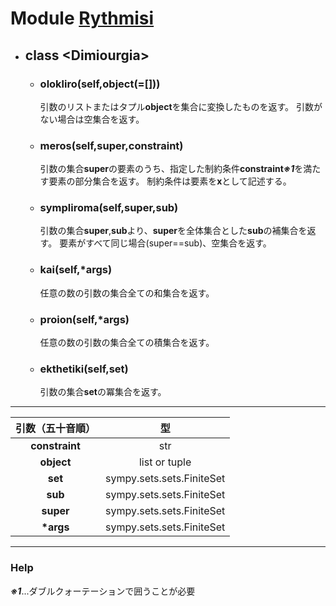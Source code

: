# Module [**Rythmisi**](https://github.com/nanigasi-san/nanigasi/blob/master/Alice/Rythmisi.py)

+ ## class <<!---->Dimiourgia>
    + ### olokliro(self,object(=[]))
        引数のリストまたはタプル**object**を集合に変換したものを返す。
        引数がない場合は空集合を返す。  

    + ### meros(self,super,constraint)
        引数の集合**super**の要素のうち、指定した制約条件**constraint**<!---->***※1***<!---->を満たす要素の部分集合を返す。
        制約条件は要素を**x**として記述する。

    + ### sympliroma(self,super,sub)
        引数の集合**super**,**sub**<!---->より、**super**<!---->を全体集合とした**sub**の補集合を返す。
        要素がすべて同じ場合(super==sub)、空集合を返す。
    + ### kai(self,\*args)
        任意の数の引数の集合全ての和集合を返す。

    + ### proion(self,\*args)
        任意の数の引数の集合全ての積集合を返す。

    + ### ekthetiki(self,set)
        引数の集合**set**の冪集合を返す。

---
|引数（五十音順）|型|
|:-:|:-:|
|**constraint**|str|
|**object**|list or tuple|
|**set**|sympy.sets.sets.FiniteSet|
|**sub**|sympy.sets.sets.FiniteSet|
|**super**|sympy.sets.sets.FiniteSet|
|**\*args**|sympy.sets.sets.FiniteSet|
---

### Help
***※1***...ダブルクォーテーションで囲うことが必要

